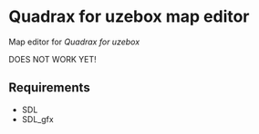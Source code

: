 Quadrax for uzebox map editor
=============================

Map editor for _Quadrax for uzebox_

DOES NOT WORK YET!

Requirements
------------

- SDL
- SDL\_gfx
